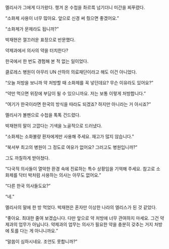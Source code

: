 멜리사가 그에게 다가왔다. 챙겨 온 수첩을 촤르륵 넘기더니 미간을 찌푸렸다.

“소화제 사용이 너무 많아요. 앞으로 신경 써 줬으면 좋겠어요.”

“소화제가 문제라도 됩니까?”

박재현은 껄끄러운 표정으로 반문했다.

약제과에서 의사의 약을 터치한다?

한국에서 한 번도 경험해 본 적 없는 일이었다.

클로레스 병원이 아무리 UN 산하의 의료재단이라고 해도 이건 아니었다.

“오늘 처방을 보니까 약 처방할 때 소화제를 꼭 넣던데요? 무슨 이유라도 있어요?”

“약만 먹으면 위장에 부담이 될 수 있으니까요. 저는 보통 이렇게 처방합니다.”

“여기가 한국이라면 한국의 방식을 따라도 되겠죠? 하지만 아니라는 거 아시죠?”

멜리사가 볼펜으로 수첩을 톡톡 건드렸다.

박재현의 말이 고깝다는 기색을 노골적으로 드러냈다.

“소화제는 소화불량 환자에게만 사용해 주세요. 재고가 많지 않습니다.”

“북서부 최고의 병원이 그 정도로 여유가 없어요? 그러고도 병원입니까?”

그도 까칠하게 받아쳤다.

“다국적 의사들이 열악한 환경 속에 진료하는 특수 상황임을 기억해 주세요. 참고로 소화제를 닥터 박처럼 사용하는 의사는 아무도 없어요.”

“다른 한국 의사들도요?”

“네.”

멜리사의 말에 한 방 먹었다. 박재현은 혼자만 이상한 나라의 엘리스가 된 것 같았다.

“좋아요. 최대한 줄여 보겠습니다. 다만 앞으로 약 처방에 너무 관여하지 마세요. 그건 약제과의 업무가 아닙니다. 약제과의 업무는 의사가 필요한 약을 충분히 갖추는 거지 처방에 토를 다는 게 아니니까요.”

“말씀이 심하시네요. 조언도 못합니까?”